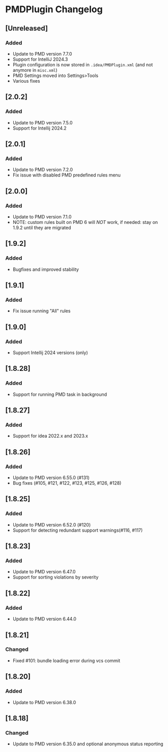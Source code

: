 <!-- Keep a Changelog guide -> https://keepachangelog.com -->

# PMDPlugin Changelog

## [Unreleased]
### Added
- Update to PMD version 7.7.0
- Support for IntelliJ 2024.3
- Plugin configuration is now stored in `.idea/PMDPlugin.xml` (and not anymore in `misc.xml`)
- PMD Settings moved into Settings>Tools
- Various fixes

## [2.0.2]
### Added
- Update to PMD version 7.5.0
- Support for Intellij 2024.2

## [2.0.1]
### Added
- Update to PMD version 7.2.0
- Fix issue with disabled PMD predefined rules menu

## [2.0.0]
### Added
- Update to PMD version 7.1.0 
- NOTE: custom rules built on PMD 6 will *NOT* work, if needed: stay on 1.9.2 until they are migrated

## [1.9.2]
### Added
- Bugfixes and improved stability

## [1.9.1]
### Added
- Fix issue running "All" rules

## [1.9.0]
### Added
- Support Intellij 2024 versions (only)

## [1.8.28]
### Added
- Support for running PMD task in background

## [1.8.27]
### Added
- Support for idea 2022.x and 2023.x

## [1.8.26]
### Added
- Update to PMD version 6.55.0 (#131)
- Bug fixes (#105, #121, #122, #123, #125, #126, #128)

## [1.8.25]
### Added
- Update to PMD version 6.52.0 (#120)
- Support for detecting redundant support warnings(#116, #117)

## [1.8.23]
### Added
- Update to PMD version 6.47.0
- Support for sorting violations by severity

## [1.8.22]
### Added
- Update to PMD version 6.44.0

## [1.8.21]
### Changed
- Fixed #101: bundle loading error during vcs commit

## [1.8.20]
### Added
- Update to PMD version 6.38.0

## [1.8.18]
### Changed
- Update to PMD version 6.35.0 and optional anonymous status reporting

